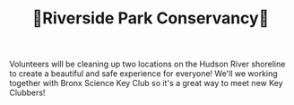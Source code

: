 ﻿---
layout: event
title: 🌊Riverside Park Conservancy🌊
time: 10 AM - 1 PM
location: <a href ="https://www.google.com/maps/place/Riverside+Park/@40.8012379,-73.9744983,17z/data=!3m1!4b1!4m5!3m4!1s0x89c2f62ed8cf502f:0x7c67f4849fdf7287!8m2!3d40.8012339!4d-73.9723096">Riverside Park</a>, Manhattan
link: https://goo.gl/asXZMt
---
Volunteers will be cleaning up two locations on the Hudson River shoreline to create a beautiful and safe experience for everyone! We'll we working together with Bronx Science Key Club so it's a great way to meet new Key Clubbers! 